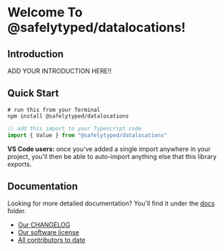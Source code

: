 # Welcome To @safelytyped/datalocations!

## Introduction

ADD YOUR INTRODUCTION HERE!!

## Quick Start

```
# run this from your Terminal
npm install @safelytyped/datalocations
```

```typescript
// add this import to your Typescript code
import { Value } from "@safelytyped/datalocations"
```

__VS Code users:__ once you've added a single import anywhere in your project, you'll then be able to auto-import anything else that this library exports.

## Documentation

Looking for more detailed documentation? You'll find it under the [docs](./docs) folder.

* [Our CHANGELOG](CHANGELOG.md)
* [Our software license](LICENSE.md)
* [All contributors to date](AUTHORS.md)